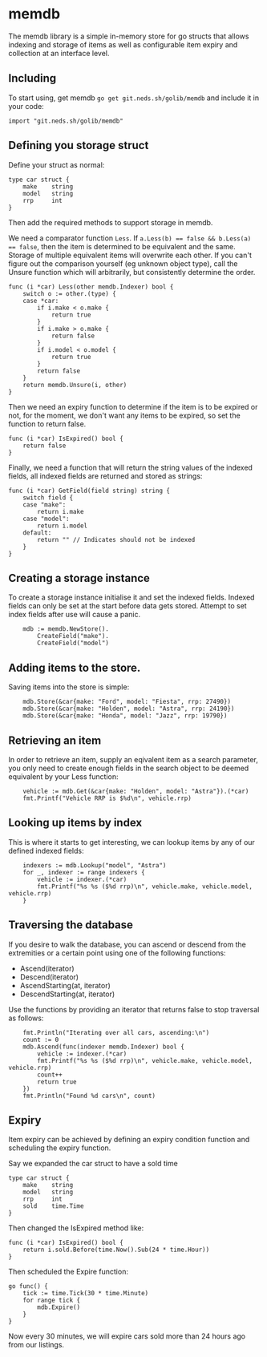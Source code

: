 # memdb

The memdb library is a simple in-memory store for go structs that allows indexing and storage of items as well as configurable item expiry and collection at an interface level.

## Including

To start using, get memdb `go get git.neds.sh/golib/memdb` and include it in your code:

```golang
import "git.neds.sh/golib/memdb"
```

## Defining you storage struct

Define your struct as normal:

```golang
type car struct {
	make    string
	model   string
	rrp     int
}
```

Then add the required methods to support storage in memdb.

We need a comparator function `Less`. If `a.Less(b) == false && b.Less(a) == false`, then the item is determined to be
 equivalent and the same. Storage of multiple equivalent items will overwrite each other. If you can't figure out the
 comparison yourself (eg unknown object type), call the Unsure function which will arbitrarily, but consistently
 determine the order. 

```golang
func (i *car) Less(other memdb.Indexer) bool {
	switch o := other.(type) {
	case *car:
		if i.make < o.make {
			return true
		}
		if i.make > o.make {
			return false
		}
		if i.model < o.model {
			return true
		}
		return false
	}
	return memdb.Unsure(i, other)
}
```

Then we need an expiry function to determine if the item is to be expired or not, for the moment, we don't want any
items to be expired, so set the function to return false.

```golang
func (i *car) IsExpired() bool {
	return false
}
```

Finally, we need a function that will return the string values of the indexed fields, all indexed fields are returned
and stored as strings:

```golang
func (i *car) GetField(field string) string {
	switch field {
	case "make":
		return i.make
	case "model":
		return i.model
	default:
		return "" // Indicates should not be indexed
	}
}
```

## Creating a storage instance

To create a storage instance initialise it and set the indexed fields. Indexed fields can only be set at the start
before data gets stored. Attempt to set index fields after use will cause a panic.

```golang
	mdb := memdb.NewStore().
		CreateField("make").
		CreateField("model")
```

## Adding items to the store.

Saving items into the store is simple:

```golang
	mdb.Store(&car{make: "Ford", model: "Fiesta", rrp: 27490})
	mdb.Store(&car{make: "Holden", model: "Astra", rrp: 24190})
	mdb.Store(&car{make: "Honda", model: "Jazz", rrp: 19790})
```

## Retrieving an item

In order to retrieve an item, supply an eqivalent item as a search parameter, you only need to create enough fields in
the search object to be deemed equivalent by your Less function:

```golang
	vehicle := mdb.Get(&car{make: "Holden", model: "Astra"}).(*car)
	fmt.Printf("Vehicle RRP is $%d\n", vehicle.rrp)
```

## Looking up items by index

This is where it starts to get interesting, we can lookup items by any of our defined indexed fields:

```golang
	indexers := mdb.Lookup("model", "Astra")
	for _, indexer := range indexers {
	    vehicle := indexer.(*car)
		fmt.Printf("%s %s ($%d rrp)\n", vehicle.make, vehicle.model, vehicle.rrp)
	}
```

## Traversing the database

If you desire to walk the database, you can ascend or descend from the extremities or a certain point using one of the 
following functions:

 * Ascend(iterator)
 * Descend(iterator)
 * AscendStarting(at, iterator)
 * DescendStarting(at, iterator)

Use the functions by providing an iterator that returns false to stop traversal as follows:

```golang
	fmt.Println("Iterating over all cars, ascending:\n")
	count := 0
	mdb.Ascend(func(indexer memdb.Indexer) bool {
		vehicle := indexer.(*car)
		fmt.Printf("%s %s ($%d rrp)\n", vehicle.make, vehicle.model, vehicle.rrp)
		count++
		return true
	})
	fmt.Println("Found %d cars\n", count)
```

## Expiry

Item expiry can be achieved by defining an expiry condition function and scheduling the expiry function.

Say we expanded the car struct to have a sold time

```golang
type car struct {
	make    string
	model   string
	rrp     int
	sold    time.Time
}
```

Then changed the IsExpired method like:

```golang
func (i *car) IsExpired() bool {
	return i.sold.Before(time.Now().Sub(24 * time.Hour))
}
```

Then scheduled the Expire function:

```golang
go func() {
	tick := time.Tick(30 * time.Minute)
	for range tick {
		mdb.Expire()
	}
}
```

Now every 30 minutes, we will expire cars sold more than 24 hours ago from our listings.
